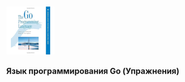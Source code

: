 ![Go](https://github.com/unixlinuxgeek/logos/blob/main/ISBN/9780134190570/128x128.png)

## Язык программирования Go (Упражнения)

